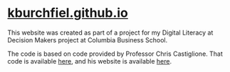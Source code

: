# [kburchfiel.github.io](kburchfiel.github.io)

This website was created as part of a project for my Digital Literacy at Decision Makers project at Columbia Business School. 

The code is based on code provided by Professor Chris Castiglione. That code is available [here](https://github.com/castig/castig.github.io), and his website is available [here](https://castig.github.io/).
